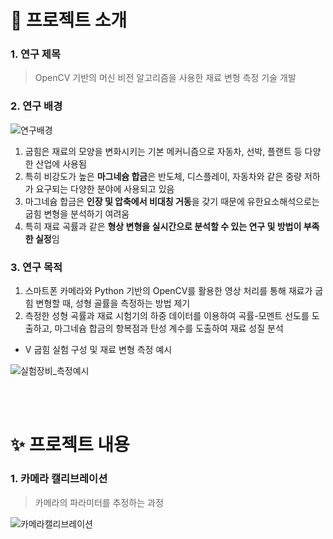 # 🌱 프로젝트 소개

### 1. 연구 제목
> OpenCV 기반의 머신 비전 알고리즘을 사용한 재료 변형 측정 기술 개발

### 2. 연구 배경

<img width:700px src="https://github.com/dogpaw1230/Measurement_Algorithm/assets/146051611/49b3bca1-e860-4450-aea4-54947fd936b5" alt="연구배경">

<br>

  1. 굽힘은 재료의 모양을 변화시키는 기본 메커니즘으로 자동차, 선박, 플랜트 등 다양한 산업에 사용됨
  2. 특히 비강도가 높은 **마그네슘 합금**은 반도체, 디스플레이, 자동차와 같은 중량 저하가 요구되는 다양한 분야에 사용되고 있음
  3. 마그네슘 합금은 **인장 및 압축에서 비대칭 거동**을 갖기 때문에 유한요소해석으로는 굽힘 변형을 분석하기 여려움
  4. 특히 재료 곡률과 같은 **형상 변형을 실시간으로 분석할 수 있는 연구 및 방법이 부족한 실정**임



### 3. 연구 목적

  1. 스마트폰 카메라와 Python 기반의 OpenCV를 활용한 영상 처리를 통해 재료가 굽힘 변형할 때, 성형 골률을 측정하는 방법 제기
  2. 측정한 성형 곡률과 재료 시험기의 하중 데이터를 이용하여 곡률-모멘트 선도를 도출하고, 마그네슘 합금의 항복점과 탄성 계수를 도출하여 재료 성질 분석

- V 굽힘 실험 구성 및 재료 변형 측정 예시
  
<img width:700px src="https://github.com/dogpaw1230/Measurement_Algorithm/assets/146051611/4d73979d-2901-4dbe-817f-ae1d16c9139a" alt="실험장비_측정예시">

<br><br>


# ✨ 프로젝트 내용

### 1. 카메라 캘리브레이션
> 카메라의 파라미터를 추정하는 과정

<img width:700px src="https://github.com/dogpaw1230/Measurement_Algorithm/assets/146051611/d7a1b930-0130-4d22-a7d0-09c76e3a072f" alt="카메라캘리브레이션">

